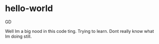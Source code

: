 # hello-world

GD

Well Im a big nood in this code ting. Trying to learn. Dont really know what Im doing still.
